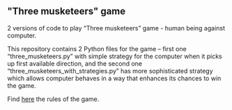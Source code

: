 <html>
    <h2>"Three musketeers" game </h2>
    <p>2 versions of code to play “Three musketeers” game - human being against computer.</p>
    <p>This repository contains 2 Python files for the game – first one “three_musketeers.py” with simple strategy for the computer when it picks up first available direction, and the second one “three_musketeers_with_strategies.py” has more sophisticated strategy which allows computer behaves in a way that enhances its chances to win the game.</p>
    <p>Find <a href="http://en.wikipedia.org/wiki/Three_Musketeers_%28game%29">here</a> the rules of the game.</p>
</html>
